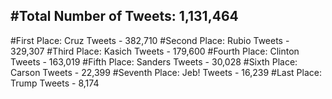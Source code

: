 #Total Number of Tweets: 1,131,464 
---
#First Place: Cruz Tweets - 382,710
#Second Place: Rubio Tweets - 329,307
#Third Place: Kasich Tweets - 179,600
#Fourth Place: Clinton Tweets - 163,019
#Fifth Place: Sanders Tweets - 30,028
#Sixth Place: Carson Tweets - 22,399
#Seventh Place: Jeb! Tweets - 16,239
#Last Place: Trump Tweets - 8,174
